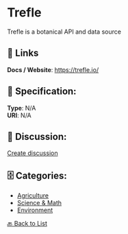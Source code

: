 # Trefle


Trefle is a botanical API and data source

##  🔗 Links
**Docs / Website**: https://trefle.io/

## 🧬 Specification:
**Type**: N/A  
**URI**: N/A

## 💬 Discussion:
[Create discussion](https://github.com/apis-list/apis-list/discussions/new)

## 🗄️ Categories:
- [Agriculture](https://github.com/apis-list/apis-list#agriculture)
- [Science & Math](https://github.com/apis-list/apis-list#science--math)
- [Environment](https://github.com/apis-list/apis-list#environment)




[🔙 Back to List](https://github.com/apis-list/apis-list)
